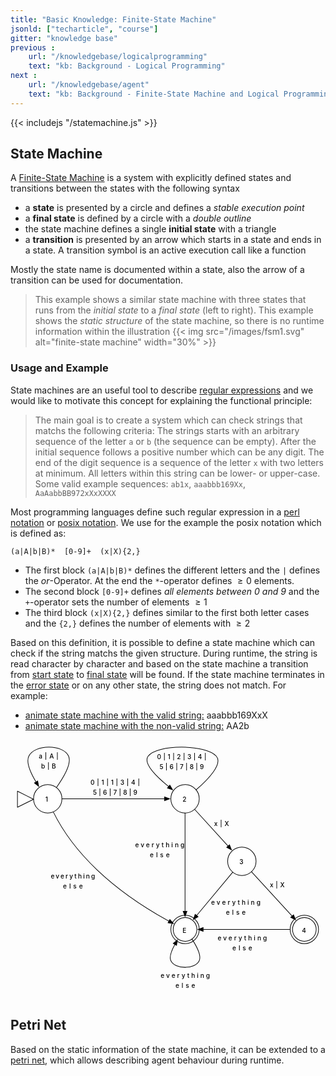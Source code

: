 ```yaml
---
title: "Basic Knowledge: Finite-State Machine"
jsonld: ["techarticle", "course"]
gitter: "knowledge base"
previous :
    url: "/knowledgebase/logicalprogramming"
    text: "kb: Background - Logical Programming"
next :
    url: "/knowledgebase/agent"
    text: "kb: Background - Finite-State Machine and Logical Programming to an Agent"
---
```


{{< includejs "/statemachine.js" >}}

## State Machine

A [Finite-State Machine](https://en.wikipedia.org/wiki/Finite-state_machine) is a system with explicitly defined states and transitions between the states with the following syntax

<!--more-->
* a __state__ is presented by a circle and defines a _stable execution point_
* a __final state__ is defined by a circle with a _double outline_
* the state machine defines a single __initial state__ with a triangle
* a __transition__ is presented by an arrow which starts in a state and ends in a state. A transition symbol is an active execution call like a function

Mostly the state name is documented within a state, also the arrow of a transition can be used for documentation.

> This example shows a similar state machine with three states that runs from the _initial state_ to a _final state_ (left to right). This example shows the _static structure_ of the state machine, so there is no runtime information within the illustration
> {{< img src="/images/fsm1.svg" alt="finite-state machine" width="30%" >}}


### Usage and Example

State machines are an useful tool to describe [regular expressions](https://en.wikipedia.org/wiki/Regular_expression) and we would like to motivate this concept for explaining the functional principle:

> The main goal is to create a system which can check strings that matchs the following criteria:
> The strings starts with an arbitrary sequence of the letter ```a``` or ```b``` (the sequence can be empty).
> After the initial sequence follows a positive number which can be any digit.
> The end of the digit sequence is a sequence of the letter ```x``` with two letters at minimum. All letters within this string can be lower- or upper-case. Some valid example sequences: ```ab1x```, ```aaabbb169Xx```, ```AaAabbBB972xXxXXXX```

Most programming languages define such regular expression in a [perl notation](https://en.wikipedia.org/wiki/Regular_expression#Perl) or [posix notation](https://en.wikipedia.org/wiki/Regular_expression#POSIX_basic_and_extended). We use for the example the posix notation which is defined as:

```(a|A|b|B)*  [0-9]+  (x|X){2,}```

* The first block ```(a|A|b|B)*``` defines the different letters and the ```|``` defines the _or_-Operator. At the end the ```*```-operator defines $\geq 0$ elements.
* The second block ```[0-9]+``` defines _all elements between 0 and 9_ and the ```+```-operator sets the number of elements $\geq 1$
* The third block ```(x|X){2,}``` defines similar to the first both letter cases and the ```{2,}``` defines the number of elements with $\geq 2$

Based on this definition, it is possible to define a state machine which can check if the string matchs the given structure. During runtime, the string is read character by character and based on the state machine a transition from <a href="#regex" id="animate-state-1">start state</a> to <a href="#regex" id="animate-state-4">final state</a> will be found. If the state machine terminates in the <a href="#regex" id="animate-state-error">error state</a> or on any other state, the string does not match. For example:

* <a href="#regex" id="animate-valid">animate state machine with the valid string:</a> <span id="show-valid"><span class="checked">aaabbb169XxX</span><span class="unchecked"></span></span>
* <a href="#regex" id="animate-nonvalid">animate state machine with the non-valid string:</a> <span id="show-nonvalid"><span class="checked">AA2b</span><span class="unchecked"></span></span>
 
<svg xmlns="http://www.w3.org/2000/svg" viewBox="241 109 499 411" id="regex"><defs id="defs6"><font-face font-size="10" underline-position="-178.223" underline-thickness="57.617" x-height="462.402" cap-height="594.727" ascent="753.906" descent="-246.094" font-weight="500" id="font-face8"><font-face-src><font-face-name name="monospace"/></font-face-src></font-face><marker orient="auto" overflow="visible" id="FilledArrow_Marker" viewBox="-1 -4 10 8" markerWidth="10" markerHeight="8" color="#000"><g id="g11"><path d="M8 0L0-3v6z" fill="currentColor" stroke="currentColor" id="path13"/></g></marker><marker orient="auto" overflow="visible" id="FilledArrow_Marker_2" viewBox="-9 -4 10 8" markerWidth="10" markerHeight="8" color="#000"><g id="g16"><path d="M-8 0l8 3v-6z" fill="currentColor" stroke="currentColor" id="path18"/></g></marker></defs><circle cx="300" cy="202.5" r="22.5" id="state-1" fill="#fff"/><circle cx="300" cy="202.5" r="22.5" id="circle30" fill="none" stroke="#000" stroke-linecap="round" stroke-linejoin="round"/><text id="text32" x="287" y="194.5"><tspan font-size="10" font-weight="500" x="296.099" y="207.5" textLength="7.801" id="tspan34">1</tspan></text><path d="M252 190.5l25.5 12.75L252 216z" id="path36" fill="#fff"/><path d="M252 190.5l25.5 12.75L252 216z" id="path38" fill="none" stroke="#000" stroke-linecap="round" stroke-linejoin="round"/><circle cx="517.5" cy="202.5" r="22.5" id="state-2" fill="#fff"/><circle cx="517.5" cy="202.5" r="22.5" id="circle42" fill="none" stroke="#000" stroke-linecap="round" stroke-linejoin="round"/><text id="text44" x="504.5" y="194.5"><tspan font-size="10" font-weight="500" x="513.599" y="207.5" textLength="7.801" id="tspan46">2</tspan></text><circle cx="706.5" cy="409.5" r="22.5" id="circle48" fill="none" stroke="#000" stroke-linecap="round" stroke-linejoin="round"/><circle cx="706.5" cy="409.5" r="18.75" id="state-4" fill="#fff"/><circle cx="706.5" cy="409.5" r="18.75" id="circle52" fill="none" stroke="#000" stroke-linecap="round" stroke-linejoin="round"/><text id="text54" x="696.5" y="401.5"><tspan font-size="10" font-weight="500" x="702.599" y="414.5" textLength="7.801" id="tspan56">4</tspan></text><circle cx="517.5" cy="409.5" r="22.5" id="circle58" fill="none" stroke="#000" stroke-linecap="round" stroke-linejoin="round"/><circle cx="517.5" cy="409.5" r="18.75" id="state-error" fill="#fff"/><circle cx="517.5" cy="409.5" r="18.75" id="circle62" fill="none" stroke="#000" stroke-linecap="round" stroke-linejoin="round"/><text id="text64" x="507.5" y="401.5"><tspan font-size="10" font-weight="500" x="513.599" y="414.5" textLength="7.801" id="tspan66">E</tspan></text><text id="text68" x="304.351" y="316.127"><tspan font-size="10" font-weight="500" x="304.745" y="329.127" textLength="70.211" id="tspan70">everything</tspan> <tspan font-size="10" font-weight="500" x="324.249" y="345.127" textLength="31.205" id="tspan72">else</tspan></text><path d="M308.731 223.243c10.32 20.994 31.13 55.458 69.269 91.757 39.627 37.714 85.98 66.004 114.02 81.393" id="path-1toerror" fill="none" stroke="#000" stroke-linecap="round" stroke-linejoin="round" marker-end="url(#FilledArrow_Marker)"/><text id="text76" x="438" y="266.379"><tspan font-size="10" font-weight="500" x="438.494" y="279.379" textLength="78.013" id="tspan78">everything</tspan> <tspan font-size="10" font-weight="500" x="461.897" y="295.379" textLength="31.205" id="tspan80">else</tspan></text><path id="path-2toerror" fill="none" stroke="#000" stroke-linecap="round" stroke-linejoin="round" marker-end="url(#FilledArrow_Marker)" d="M517.5 225v155.85"/><circle cx="607.5" cy="301.5" r="22.5" id="state-3" fill="#fff"/><circle cx="607.5" cy="301.5" r="22.5" id="circle86" fill="none" stroke="#000" stroke-linecap="round" stroke-linejoin="round"/><text id="text88" x="594.5" y="293.5"><tspan font-size="10" font-weight="500" x="603.599" y="306.5" textLength="7.801" id="tspan90">3</tspan></text><text id="text92" x="558.446" y="357.364"><tspan font-size="10" font-weight="500" x="558.939" y="370.364" textLength="78.013" id="tspan94">everything</tspan> <tspan font-size="10" font-weight="500" x="582.343" y="386.364" textLength="31.205" id="tspan96">else</tspan></text><path id="path-3toerror" fill="none" stroke="#000" stroke-linecap="round" stroke-linejoin="round" marker-end="url(#FilledArrow_Marker)" d="M593.095 318.786l-57.253 68.704"/><text id="text100" x="568.643" y="413.5"><tspan font-size="10" font-weight="500" x="569.137" y="426.5" textLength="78.013" id="tspan102">everything</tspan> <tspan font-size="10" font-weight="500" x="592.541" y="442.5" textLength="31.205" id="tspan104">else</tspan></text><path id="path-4toerror" fill="none" stroke="#000" stroke-linecap="round" stroke-linejoin="round" marker-end="url(#FilledArrow_Marker)" d="M684 409.5H546.15"/><path d="M501.422 433.19c-5.293 9.538-9.196 19.706-6.422 25.81 6.374 14.024 38.626 14.024 45 0 3.627-7.978-4.156-22.9-11.54-34.283" id="path-errortoerror" fill="none" stroke="#000" stroke-linecap="round" stroke-linejoin="round" marker-start="url(#FilledArrow_Marker_2)"/><text id="text110" x="478.448" y="473.516"><tspan font-size="10" font-weight="500" x="478.941" y="486.516" textLength="78.013" id="tspan112">everything</tspan> <tspan font-size="10" font-weight="500" x="502.345" y="502.516" textLength="31.205" id="tspan114">else</tspan></text><path d="M313.752 184.688C324.957 168.892 338.147 146.581 333 135c-8.5-19.123-53.65-19.123-63 0-4.674 9.561 2.825 26.435 11.493 40.92" id="path-1to1" fill="none" stroke="#000" stroke-linecap="round" stroke-linejoin="round" marker-end="url(#FilledArrow_Marker)"/><text id="text118" x="285.299" y="125.661"><tspan font-size="10" font-weight="500" x="285.697" y="138.661" textLength="31.205" id="tspan120">a|A|</tspan> <tspan font-size="10" font-weight="500" x="289.597" y="154.661" textLength="23.404" id="tspan122">b|B</tspan></text><path id="path-1to2" fill="none" stroke="#000" stroke-linecap="round" stroke-linejoin="round" marker-end="url(#FilledArrow_Marker)" d="M322.5 202.5h162.6"/><text id="text126" x="367.332" y="166.833"><tspan font-size="10" font-weight="500" x="367.826" y="179.833" textLength="78.013" id="tspan128">0|1|1|3|4|</tspan> <tspan font-size="10" font-weight="500" x="371.727" y="195.833" textLength="70.211" id="tspan130">5|6|7|8|9</tspan></text><path d="M535.022 188.382C553.286 172.57 577.848 147.517 567 135c-16.573-19.123-93.976-19.123-108 0-8.22 11.21 13.298 32.472 32.515 48.149" id="path-2to2" fill="none" stroke="#000" stroke-linecap="round" stroke-linejoin="round" marker-end="url(#FilledArrow_Marker)"/><text id="text134" x="472.779" y="126.658"><tspan font-size="10" font-weight="500" x="473.273" y="139.658" textLength="78.013" id="tspan136">0|1|2|3|4|</tspan> <tspan font-size="10" font-weight="500" x="477.173" y="155.658" textLength="70.211" id="tspan138">5|6|7|8|9</tspan></text><path id="path-2to3" fill="none" stroke="#000" stroke-linecap="round" stroke-linejoin="round" marker-end="url(#FilledArrow_Marker)" d="M532.635 219.149l53.07 58.377"/><path id="path-3to4" fill="none" stroke="#000" stroke-linecap="round" stroke-linejoin="round" marker-end="url(#FilledArrow_Marker)" d="M622.704 318.086l64.436 70.294"/><text id="text144" x="563.301" y="232.809"><tspan font-size="10" font-weight="500" x="563.599" y="245.809" textLength="23.404" id="tspan146">x|X</tspan></text><text id="text148" x="651.484" y="329.415"><tspan font-size="10" font-weight="500" x="651.782" y="342.415" textLength="23.404" id="tspan150">x|X</tspan></text></svg>


## Petri Net

Based on the static information of the state machine, it can be extended to a [petri net](https://en.wikipedia.org/wiki/Petri_net), which allows describing agent behaviour during runtime. 
